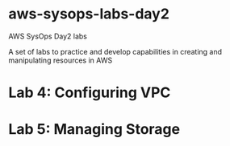# aws-sysops-labs-day2
AWS SysOps Day2 labs

A set of labs to practice and develop capabilities in creating and manipulating resources in AWS

# Lab 4: Configuring VPC

# Lab 5: Managing Storage
